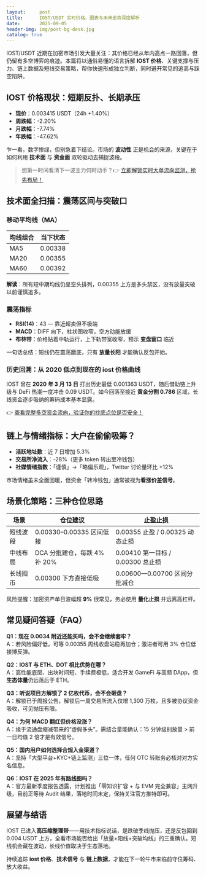 ```yaml
---
layout:     post
title:      IOST/USDT 实时价格、图表与未来走势深度解析
date:       2025-09-05
header-img: img/post-bg-desk.jpg
catalog: true
---
```


IOST/USDT 近期在加密市场引发大量关注：其价格已经从年内高点一路回落，但仍留有多空博弈的痕迹。本篇将以通俗易懂的语言拆解 **IOST 价格**、关键支撑与压力、链上数据及短线交易策略，帮你快速形成独立判断，同时避开常见的追高与踩空陷阱。

## IOST 价格现状：短期反扑、长期承压

- **现价**：0.003415 USDT（24h +1.40%）
- **周跌幅**：-2.20%
- **月跌幅**：-7.74%
- **年跌幅**：-47.62%

乍一看，数字惨绿，但别急着下结论。市场的 **波动性** 正是机会的来源，关键在于如何利用 **技术面** 与 **资金面** 双轮驱动去捕捉波段。  

> 想第一时间看清下一波主力何时动手？👉 [立即解锁实时大单流向监测，抢先布局！](https://okxdog.com/)

## 技术面全扫描：震荡区间与突破口

### 移动平均线（MA）

| 均线组合 | 当下状态 |
| -------- | -------- |
| MA5      | 0.00338  |
| MA20     | 0.00355  |
| MA60     | 0.00392  |

**解读**：所有短中期均线仍呈空头排列，0.00355 上方是多头禁区，没有放量突破以前谨慎追多。

### 震荡指标

- **RSI(14)**：43 — 靠近超卖但不极端
- **MACD**：DIFF 向下，柱状图收窄，空方动能放缓
- **布林带**：价格贴着中轨运行，上下轨带宽收窄，预示 **变盘窗口** 临近

一句话总结：短线仍在震荡磨底，只有 **放量长阳** 才能确认反包开始。

### 历史回溯：从 2020 低点到现在的 iost 价格曲线

IOST 曾在 **2020 年 3 月 13 日** 打出历史最低 0.001363 USDT，随后借助链上升级与 DeFi 热潮一度冲击 0.09 USDT。如今回落至接近 **黄金分割 0.786** 区域，长线资金逐步吸纳的筹码成本基本显露。  

👉 [查看完整多空资金流向，验证你的抄底点位是否安全！](https://okxdog.com/)

## 链上与情绪指标：大户在偷偷吸筹？

- **活跃地址数**：近 7 日增加 5.3%
- **交易所净流入**：-28%（更多 token 转出至冷钱包）
- **社媒情绪指数**：「谨慎」→「略偏乐观」，Twitter 讨论量环比 +12%

市场情绪虽未全面回暖，但资金「转冷钱包」通常被视为**看涨价差信号**。

## 场景化策略：三种仓位思路

| 场景 | 仓位建议 | 止盈止损 |
| --- | --- | --- |
| 短线波段 | 0.00330–0.00335 区间低接 | 0.00355 止盈 / 0.00325 动态止损 |
| 中线布局 | DCA 分批建仓，每跌 4% 补 20% | 0.00410 第一目标 / 0.00300 总止损 |
| 长线囤币 | 0.00300 下方直接低吸 | 0.00600—0.00700 区间分批减仓 |

风险提醒：加密资产单日波幅超 **9%** 很常见，务必使用 **量化止损** 并远离高杠杆。

## 常见疑问答疑（FAQ）

**Q1：现在 0.0034 附近还能买吗，会不会继续套牢？**  
A：若风险偏好低，可等 0.00355 周线收盘站稳再加仓；激进者可用 3% 仓位低接博反弹。  

**Q2：IOST 与 ETH、DOT 相比优势在哪？**  
A：高性能底层、出块时间短、手续费极低，适合开发 GameFi 与高频 DApp，但**生态体量**仍远落后于 ETH。  

**Q3：听说项目方解锁了 2 亿枚代币，会不会砸盘？**  
A：解锁已于周报公告，解锁后一周交易所流入仅增 1,300 万枚，且多被协议资金吸收，可见抛压有限。  

**Q4：为何 MACD 翻红但价格没涨？**  
A：缘于流通盘缩减带来的“虚假多头”。需结合量能确认：15 分钟级别放量 > 前一日均值 2 倍才是有效信号。  

**Q5：国内用户如何选择合规入金渠道？**  
A：坚持「大型平台+KYC+链上监测」三位一体，任何 OTC 转账务必核对对方实名信息。  

**Q6：IOST 在 2025 年有路线图吗？**  
A：官方最新季度报告透露，计划推出「零知识扩容 + 与 EVM 完全兼容」主网升级，目前正等待 Audit 结果，落地时间未定，保持关注官方推特即可。

## 展望与结语

IOST 已进入**高压缩整理带**——用技术指标说话，是跌破季线抛压，还是反包回到 0.004 USDT 上方，全看市场能否给出「放量+阳线+突破均线」的三重确认。短线机会藏在波动，长线价值取决于生态落地。  

持续追踪 **iost 价格**、**技术信号** 与 **链上数据**，才能在下一轮牛市来临前守住筹码、放大收益。